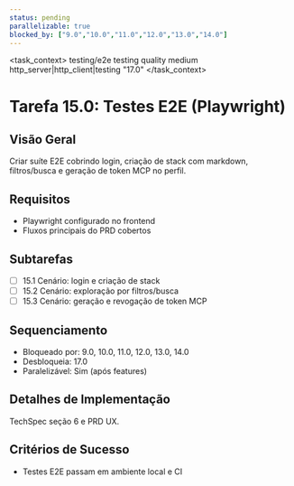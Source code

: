 ```yaml
---
status: pending
parallelizable: true
blocked_by: ["9.0","10.0","11.0","12.0","13.0","14.0"]
---
```


<task_context>
<domain>testing/e2e</domain>
<type>testing</type>
<scope>quality</scope>
<complexity>medium</complexity>
<dependencies>http_server|http_client|testing</dependencies>
<unblocks>"17.0"</unblocks>
</task_context>

# Tarefa 15.0: Testes E2E (Playwright)

## Visão Geral
Criar suíte E2E cobrindo login, criação de stack com markdown, filtros/busca e geração de token MCP no perfil.

## Requisitos
- Playwright configurado no frontend
- Fluxos principais do PRD cobertos

## Subtarefas
- [ ] 15.1 Cenário: login e criação de stack
- [ ] 15.2 Cenário: exploração por filtros/busca
- [ ] 15.3 Cenário: geração e revogação de token MCP

## Sequenciamento
- Bloqueado por: 9.0, 10.0, 11.0, 12.0, 13.0, 14.0
- Desbloqueia: 17.0
- Paralelizável: Sim (após features)

## Detalhes de Implementação
TechSpec seção 6 e PRD UX.

## Critérios de Sucesso
- Testes E2E passam em ambiente local e CI
